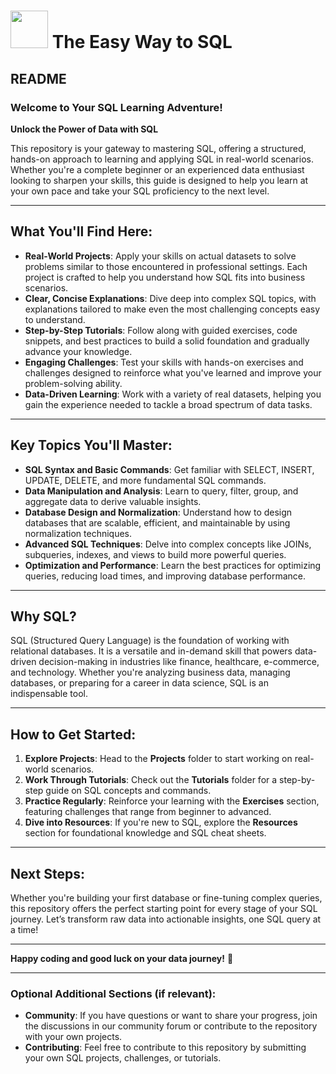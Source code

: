 # <img src="https://media.giphy.com/media/EK5nB6wQKKN86j7GWx/giphy.gif" width="60"> **The Easy Way to SQL**

## README

### Welcome to Your SQL Learning Adventure!

**Unlock the Power of Data with SQL**

This repository is your gateway to mastering SQL, offering a structured, hands-on approach to learning and applying SQL in real-world scenarios. Whether you're a complete beginner or an experienced data enthusiast looking to sharpen your skills, this guide is designed to help you learn at your own pace and take your SQL proficiency to the next level.

---

## What You'll Find Here:
* **Real-World Projects**: Apply your skills on actual datasets to solve problems similar to those encountered in professional settings. Each project is crafted to help you understand how SQL fits into business scenarios.
* **Clear, Concise Explanations**: Dive deep into complex SQL topics, with explanations tailored to make even the most challenging concepts easy to understand.
* **Step-by-Step Tutorials**: Follow along with guided exercises, code snippets, and best practices to build a solid foundation and gradually advance your knowledge.
* **Engaging Challenges**: Test your skills with hands-on exercises and challenges designed to reinforce what you've learned and improve your problem-solving ability.
* **Data-Driven Learning**: Work with a variety of real datasets, helping you gain the experience needed to tackle a broad spectrum of data tasks.

---

## Key Topics You'll Master:
* **SQL Syntax and Basic Commands**: Get familiar with SELECT, INSERT, UPDATE, DELETE, and more fundamental SQL commands.
* **Data Manipulation and Analysis**: Learn to query, filter, group, and aggregate data to derive valuable insights.
* **Database Design and Normalization**: Understand how to design databases that are scalable, efficient, and maintainable by using normalization techniques.
* **Advanced SQL Techniques**: Delve into complex concepts like JOINs, subqueries, indexes, and views to build more powerful queries.
* **Optimization and Performance**: Learn the best practices for optimizing queries, reducing load times, and improving database performance.

---

## Why SQL?

SQL (Structured Query Language) is the foundation of working with relational databases. It is a versatile and in-demand skill that powers data-driven decision-making in industries like finance, healthcare, e-commerce, and technology. Whether you're analyzing business data, managing databases, or preparing for a career in data science, SQL is an indispensable tool.

---

## How to Get Started:

1. **Explore Projects**: Head to the **Projects** folder to start working on real-world scenarios.
2. **Work Through Tutorials**: Check out the **Tutorials** folder for a step-by-step guide on SQL concepts and commands.
3. **Practice Regularly**: Reinforce your learning with the **Exercises** section, featuring challenges that range from beginner to advanced.
4. **Dive into Resources**: If you're new to SQL, explore the **Resources** section for foundational knowledge and SQL cheat sheets.

---

## Next Steps:
Whether you're building your first database or fine-tuning complex queries, this repository offers the perfect starting point for every stage of your SQL journey. Let’s transform raw data into actionable insights, one SQL query at a time!

---

**Happy coding and good luck on your data journey!** 🚀

---

### Optional Additional Sections (if relevant):
- **Community**: If you have questions or want to share your progress, join the discussions in our community forum or contribute to the repository with your own projects.
- **Contributing**: Feel free to contribute to this repository by submitting your own SQL projects, challenges, or tutorials.
